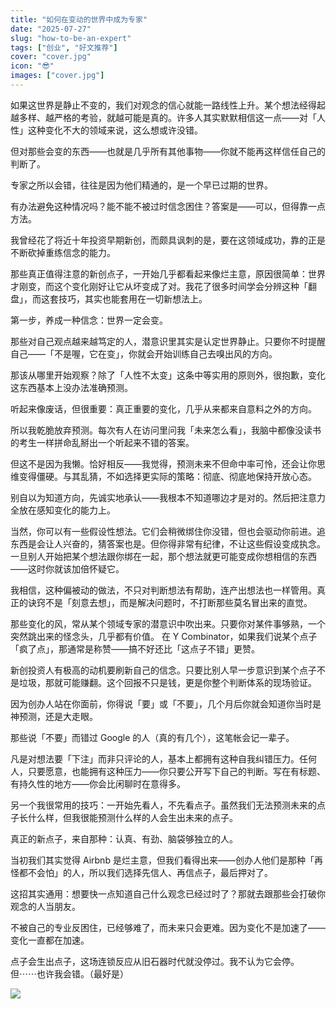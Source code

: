 ```yaml
---
title: "如何在变动的世界中成为专家"
date: "2025-07-27"
slug: "how-to-be-an-expert"
tags: ["创业", "好文推荐"]
cover: "cover.jpg"
icon: "😎"
images: ["cover.jpg"]
---
```

如果这世界是静止不变的，我们对观念的信心就能一路线性上升。某个想法经得起越多样、越严格的考验，就越可能是真的。许多人其实默默相信这一点——对「人性」这种变化不大的领域来说，这么想或许没错。



但对那些会变的东西——也就是几乎所有其他事物——你就不能再这样信任自己的判断了。



专家之所以会错，往往是因为他们精通的，是一个早已过期的世界。



有办法避免这种情况吗？能不能不被过时信念困住？答案是——可以，但得靠一点方法。



我曾经花了将近十年投资早期新创，而颇具讽刺的是，要在这领域成功，靠的正是不断砍掉重练信念的能力。



那些真正值得注意的新创点子，一开始几乎都看起来像烂主意，原因很简单：世界才刚变，而这个变化刚好让它从坏变成了对。我花了很多时间学会分辨这种「翻盘」，而这套技巧，其实也能套用在一切新想法上。



第一步，养成一种信念：世界一定会变。



那些对自己观点越来越笃定的人，潜意识里其实是认定世界静止。只要你不时提醒自己——「不是喔，它在变」，你就会开始训练自己去嗅出风的方向。



那该从哪里开始观察？除了「人性不太变」这条中等实用的原则外，很抱歉，变化这东西基本上没办法准确预测。



听起来像废话，但很重要：真正重要的变化，几乎从来都来自意料之外的方向。



所以我乾脆放弃预测。每次有人在访问里问我「未来怎么看」，我脑中都像没读书的考生一样拼命乱掰出一个听起来不错的答案。



但这不是因为我懒。恰好相反——我觉得，预测未来不但命中率可怜，还会让你思维变得僵硬。与其乱猜，不如选择更实际的策略：彻底、彻底地保持开放心态。



别自以为知道方向，先诚实地承认——我根本不知道哪边才是对的。然后把注意力全放在感知变化的能力上。



当然，你可以有一些假设性想法。它们会稍微绑住你没错，但也会驱动你前进。追东西是会让人兴奋的，猜答案也是。但你得非常有纪律，不让这些假设变成执念。
一旦别人开始把某个想法跟你绑在一起，那个想法就更可能变成你想相信的东西——这时你就该加倍怀疑它。



我相信，这种偏被动的做法，不只对判断想法有帮助，连产出想法也一样管用。真正的诀窍不是「刻意去想」，而是解决问题时，不打断那些莫名冒出来的直觉。



那些变化的风，常从某个领域专家的潜意识中吹出来。只要你对某件事够熟，一个突然跳出来的怪念头，几乎都有价值。
在 Y Combinator，如果我们说某个点子「疯了点」，那通常是称赞——搞不好还比「这点子不错」更赞。



新创投资人有极高的动机要刷新自己的信念。只要比别人早一步意识到某个点子不是垃圾，那就可能赚翻。这个回报不只是钱，更是你整个判断体系的现场验证。



因为创办人站在你面前，你得说「要」或「不要」，几个月后你就会知道你当时是神预测，还是大走眼。



那些说「不要」而错过 Google 的人（真的有几个），这笔帐会记一辈子。



凡是对想法要「下注」而非只评论的人，基本上都拥有这种自我纠错压力。任何人，只要愿意，也能拥有这种压力——你只要公开写下自己的判断。写在有标题、有持久性的地方——你会比闲聊时在意得多。



另一个我很常用的技巧：一开始先看人，不先看点子。虽然我们无法预测未来的点子长什么样，但我很能预测什么样的人会生出未来的点子。



真正的新点子，来自那种：认真、有劲、脑袋够独立的人。



当初我们其实觉得 Airbnb 是烂主意，但我们看得出来——创办人他们是那种「再怪都不会怕」的人，所以我们选择先信人、再信点子，最后押对了。



这招其实通用：想要快一点知道自己什么观念已经过时了？那就去跟那些会打破你观念的人当朋友。



不被自己的专业反困住，已经够难了，而未来只会更难。因为变化不是加速了——变化一直都在加速。



点子会生出点子，这场连锁反应从旧石器时代就没停过。我不认为它会停。
但⋯⋯也许我会错。（最好是）




![](https://prod-files-secure.s3.us-west-2.amazonaws.com/112d0858-5090-4d34-a606-b75eb8d65fd2/46476355-9cf3-4e99-9b7a-3531bc426380/1000202064.png?X-Amz-Algorithm=AWS4-HMAC-SHA256&X-Amz-Content-Sha256=UNSIGNED-PAYLOAD&X-Amz-Credential=ASIAZI2LB4666WWHWFL7%2F20250729%2Fus-west-2%2Fs3%2Faws4_request&X-Amz-Date=20250729T104405Z&X-Amz-Expires=3600&X-Amz-Security-Token=IQoJb3JpZ2luX2VjEHsaCXVzLXdlc3QtMiJHMEUCIQDd5YbUYWTjkBXYlgwMJXUi4vZsXnLVHHto56xp%2FtxduAIgGUbKc7j7J5%2Fqg%2B%2FLjKToDKZ6FlZRjyfITWCpjfuyDZwqiAQIo%2F%2F%2F%2F%2F%2F%2F%2F%2F%2F%2FARAAGgw2Mzc0MjMxODM4MDUiDJaGt7XlylMB4pcvFCrcA8Kj18BKBe%2BZ%2BIPdU5hFZvxPPNOyW4%2Frv3ucuFpsuqdfiqK4pWisQyVQUHWtEsNY%2BngTyQsIV5k4LnfQ3WvolFGg88MFOGAcI0KLUpyJqRACPx2EHiIhfGBZma5SfkvZprLgKudpcu2AsKKuwOj344q4zO4nuphXzpHIiXDdLlM39ScI8hhTHmNqQHnoPq7wf0CODyzJf7ZloDQpyj80ey94fvZQ%2BrB%2FOIpHMIfCW9i3E6JR3g1mXFwvZ39ESHk48OZwFlN31TxcwpHxXJLFyffeG4ezqMoHjE%2FpfoOOUQi%2Fxqc9Jb%2B98Js%2FR%2BNrDYHKqjg8KeRDKJeBNYTfdav0kQ679r6P4GxGCwFVjDf93G0FOrOyIqvoZFOJ9wDCsnfA%2BCuWj3JhcSDe4IsHGDJvnVYphs0mffMDjSvND983Ea%2Fs1Y1SthDDsiclEcXVS3g6oYGDsiL54fulmWeGhfFLygOHCXRRmGtubIlzqTV4Fg1da9Gnajc2F1%2FbZ1LPe1hR9nljRzBZ2Q%2BbqUnV5mLkIwnVEVm%2BSYTIrj%2BIE4nBCkaGUSAQcvI0GRuu%2BaTawsMD7oYUz6ivl1XNayDDM1oTopA87SgByKVKhupOJKS2aH1ya8lqoutA6KbkLLm6MKbCosQGOqUBl1bNg%2Bf%2FolHq0xMgrqXYCBH2gvjVyDwduEPVYiNbzX3dE8S2xyjW1W4eEml4PpIZz57amXIleOk2cUwv3KPadeystWii5UI%2FwjBzPZbc3NU09DKJdAKh0wqw5hG%2BOkpj%2Fvw%2FabyyFre1HTK8vSoAoalkhA703XMP34FSoyXDoZWIvBPkbs0uPFvxr6DOJHWyp1BKfaLVYhSq%2FgsttJ6AcIvQNmHW&X-Amz-Signature=34a796354988071ebb3432c32b118680235d08bc49e6add0ff28c2f71b0dbb67&X-Amz-SignedHeaders=host&x-amz-checksum-mode=ENABLED&x-id=GetObject)


